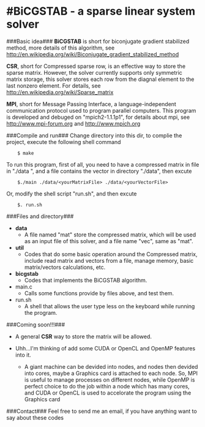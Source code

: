 #BiCGSTAB - a sparse linear system solver
============================
###Basic idea###
**BiCGSTAB** is short for biconjugate gradient stabilized method, more details of this algorithm, see <http://en.wikipedia.org/wiki/Biconjugate_gradient_stabilized_method>

**CSR**, short for Compressed sparse row, is an effective way to store the sparse matrix. However, the solver currently supports only symmetric matrix storage, this solver stores each row from the diagnal element to the last nonzero element. For details, see <http://en.wikipedia.org/wiki/Sparse_matrix>

**MPI**, short for Message Passing Interface, a language-independent communication protocol used to program parallel computers. This program is developed and debuged on "mpich2-1.1.1p1", for details about mpi, see <http://www.mpi-forum.org> and <http://www.mpich.org>

###Compile and run###
Change directory into this dir, to complie the project, execute the following shell command
```
    $ make
```

To run this program, first of all, you need to have a compressed matrix in file in "./data
", and a file contains the vector in directory "./data", then excute
```
    $./main ./data/<yourMatrixFile> ./data/<yourVectorFile>
```

Or, modify the shell script "run.sh", and then excute
```
    $. run.sh
```

###Files and directory###
* **data**
    * A file named "mat" store the compressed matrix, which will be used as an input file of this solver, and a file name "vec", same as "mat".
* **util**
    * Codes that do some basic operation around the Compressed matrix, include read matrix and vectors from a file, manage memory, basic matrix/vectors calculations, etc.
* **bicgstab**
    * Codes that implements the BiCGSTAB algorithm.
* main.c
    * Calls some functions provide by files above, and test them.
* run.sh
    * A shell that allows the user type less on the keyboard while running the program.

###Coming soon!!!###
* A general **CSR** way to store the matrix will be allowed.

* Uhh...I'm thinking of add some CUDA or OpenCL and OpenMP features into it.
    * A giant machine can be devided into nodes, and nodes then devided into cores, maybe a Graphics card is attached to each node. So, MPI is useful to manage processes on different nodes, while OpenMP is perfect choice to do the job within a node which has many cores, and CUDA or OpenCL is used to accelorate the program using the Graphics card

###Contact###
Feel free to send me an email, if you have anything want to say about these codes
